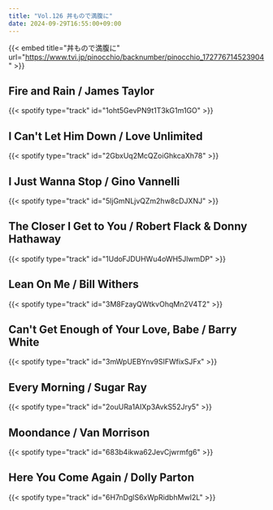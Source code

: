 ```yaml
---
title: "Vol.126 丼もので満腹に"
date: 2024-09-29T16:55:00+09:00
---
```


{{< embed title="丼もので満腹に" url="https://www.tvi.jp/pinocchio/backnumber/pinocchio_172776714523904" >}}

## Fire and Rain / James Taylor
{{< spotify type="track" id="1oht5GevPN9t1T3kG1m1GO" >}}

## I Can't Let Him Down / Love Unlimited
{{< spotify type="track" id="2GbxUq2McQZoiGhkcaXh78" >}}

## I Just Wanna Stop / Gino Vannelli
{{< spotify type="track" id="5ljGmNLjvQZm2hw8cDJXNJ" >}}

## The Closer I Get to You / Robert Flack & Donny Hathaway
{{< spotify type="track" id="1UdoFJDUHWu4oWH5JlwmDP" >}}

## Lean On Me / Bill Withers
{{< spotify type="track" id="3M8FzayQWtkvOhqMn2V4T2" >}}

## Can't Get Enough of Your Love, Babe / Barry White
{{< spotify type="track" id="3mWpUEBYnv9SIFWfixSJFx" >}}

## Every Morning / Sugar Ray
{{< spotify type="track" id="2ouURa1AIXp3AvkS52Jry5" >}}

## Moondance / Van Morrison
{{< spotify type="track" id="683b4ikwa62JevCjwrmfg6" >}}

## Here You Come Again / Dolly Parton
{{< spotify type="track" id="6H7nDglS6xWpRidbhMwI2L" >}}